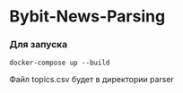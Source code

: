# Bybit-News-Parsing
### Для запуска
```
docker-compose up --build
```
Файл topics.csv будет в директории parser
